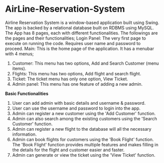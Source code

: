 # AirLine-Reservation-System
Airline Reservation System is a window-based application built using Swing.
The app is backed by a relational database built on RDBMS using MySQL.
The App has 8 pages, each with different functionalities. The followings are the pages and their functionalities;
Login Panel: The very first page to execute on running the code. Requires user name and password to proceed.
Main: This is the home page of the application. It has a menubar with 4 menus;
   1. Customer: This menu has two options, Add and Search Customer (menu items).
   2. Flights: This menu has two options, Add flight and search flight.
   3. Ticket: The ticket menu has only one option, View Ticket.
   4. Admin panel: This menu has one feature of adding a new admin.

**Basic Functionalities**
1. User can add admin with basic details and username & password.
2. User can use the username and password to login into the app.
3. Admin can register a new customer using the 'Add Customer' function.
4. Admin can also search among the existing customers using the 'Search Customer' function.
5. Admin can register a new flight to the database will all the necessary information.
6. Admin can book flights for customers using the 'Book Flight' function. The 'Book Flight' function provides multiple features and makes filling in the details for the flight and customer easier and faster.
8. Admin can generate or view the ticket using the 'View Ticket' function.
    
